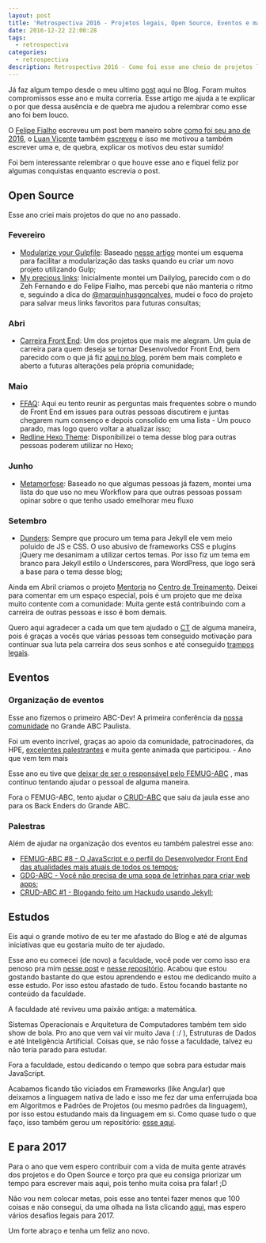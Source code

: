 ```yaml
---
layout: post
title: 'Retrospectiva 2016 - Projetos legais, Open Source, Eventos e mais'
date: 2016-12-22 22:00:28
tags:
  - retrospectiva
categories:
  - retrospectiva
description: Retrospectiva 2016 - Como foi esse ano cheio de projetos legais, open source, eventos e muito mais.
---
```


Já faz algum tempo desde o meu ultimo [post](/posts/Devolva-para-as-comunidades/) aqui no Blog. Foram muitos compromissos esse ano e muita correria. Esse artigo me ajuda a te explicar o por que dessa ausência e de quebra me ajudou a relembrar como esse ano foi bem louco.

O [Felipe Fialho](https://twitter.com/LFeh) escreveu um post bem maneiro sobre [como foi seu ano de 2016](https://medium.com/@lfeh/retrospectiva-2016-df06dfdf0c2e#.eikzbmnj4), o [Luan Vicente](https://twitter.com/idlua) também [escreveu](https://medium.com/@idlua/retrospectiva-2016-9871d9eb9236#.edca997t2) e isso me motivou a também escrever uma e, de quebra, explicar os motivos deu estar sumido!<!-- more -->

Foi bem interessante relembrar o que houve esse ano e fiquei feliz por algumas conquistas enquanto escrevia o post.

## Open Source

Esse ano criei mais projetos do que no ano passado.

### Fevereiro

- [Modularize your Gulpfile](https://github.com/woliveiras/modularize-your-gulpfile): Baseado [nesse artigo](https://macr.ae/article/splitting-gulpfile-multiple-files.html) montei um esquema para facilitar a modularização das tasks quando eu criar um novo projeto utilizando Gulp;
- [My precious links](https://github.com/woliveiras/my-precious-links): Inicialmente montei um Dailylog, parecido com o do Zeh Fernando e do Felipe Fialho, mas percebi que não manteria o ritmo e, seguindo a dica do [@marquinhusgoncalves](https://github.com/marquinhusgoncalves), mudei o foco do projeto para salvar meus links favoritos para futuras consultas;

### Abri

- [Carreira Front End](https://github.com/woliveiras/front-end-career): Um dos projetos que mais me alegram. Um guia de carreira para quem deseja se tornar Desenvolvedor Front End, bem parecido com o que já fiz [aqui no blog](https://woliveiras.com.br/posts/guia-de-estudos-desenvolvedor-front-end-iniciante/), porém bem mais completo e aberto a futuras alterações pela própria comunidade;

### Maio

- [FFAQ](https://github.com/woliveiras/FFAQ): Aqui eu tento reunir as perguntas mais frequentes sobre o mundo de Front End em issues para outras pessoas discutirem e juntas chegarem num consenço e depois consolido em uma lista - Um pouco parado, mas logo quero voltar a atualizar isso;
- [Redline Hexo Theme](https://github.com/woliveiras/redline-hexo-theme): Disponibilizei o tema desse blog para outras pessoas poderem utilizar no Hexo;

### Junho

- [Metamorfose](https://github.com/woliveiras/metamorfose): Baseado no que algumas pessoas já fazem, montei uma lista do que uso no meu Workflow para que outras pessoas possam opinar sobre o que tenho usado emelhorar meu fluxo

### Setembro

- [Dunders](https://github.com/woliveiras/__s): Sempre que procuro um tema para Jekyll ele vem meio poluido de JS e CSS. O uso abusivo de frameworks CSS e plugins jQuery me desanimam a utilizar certos temas. Por isso fiz um tema em branco para Jekyll estilo o Underscores, para WordPress, que logo será a base para o tema desse blog;

Ainda em Abril criamos o projeto [Mentoria](https://github.com/training-center/mentoria) no [Centro de Treinamento](https://medium.com/trainingcenter/hello-world-conhe%C3%A7a-o-centro-de-treinamento-4a47a1230b0c#.i3722q6bd). Deixei para comentar em um espaço especial, pois é um projeto que me deixa muito contente com a comunidade: Muita gente está contribuindo com a carreira de outras pessoas e isso é bom demais.

Quero aqui agradecer a cada um que tem ajudado o [CT](https://twitter.com/ct_org) de alguma maneira, pois é graças a vocês que várias pessoas tem conseguido motivação para continuar sua luta pela carreira dos seus sonhos e até conseguido [trampos legais](https://medium.com/trainingcenter/minha-experi%C3%AAncia-com-o-ct-centro-de-treinamento-ce08e58d247f#.lgch676ki).

## Eventos

### Organização de eventos

Esse ano fizemos o primeiro ABC-Dev! A primeira conferência da [nossa comunidade](https://github.com/abc-dev) no Grande ABC Paulista.

Foi um evento incrível, graças ao apoio da comunidade, patrocinadores, da HPE, [excelentes palestrantes](https://2016.abcdevelopers.org/#palestrantes) e muita gente animada que participou. - Ano que vem tem mais

Esse ano eu tive que [deixar de ser o responsável pelo FEMUG-ABC](https://woliveiras.com.br/posts/novos-ares-para-o-femug-abc/) , mas continuo tentando ajudar o pessoal de alguma maneira.

Fora o FEMUG-ABC, tento ajudar o [CRUD-ABC](https://crudabc.org/) que saiu da jaula esse ano para os Back Enders do Grande ABC.

### Palestras

Além de ajudar na organização dos eventos eu também palestrei esse ano:

- [FEMUG-ABC #8 - O JavaScript e o perfil do Desenvolvedor Front End das atualidades mais atuais de todos os tempos](https://femug-abc.github.io/femug-8-javascript-e-o-desenvolvedor-front-end);
- [GDG-ABC - Você não precisa de uma sopa de letrinhas para criar web apps](https://www.slideshare.net/williamoliveira542/voc-no-precisa-de-uma-sopa-de-letrinhas-para-criar-web-apps);
- [CRUD-ABC #1 - Blogando feito um Hackudo usando Jekyll](https://crudabc.org/crud-abc-1-conteudo/);

## Estudos

Eis aqui o grande motivo de eu ter me afastado do Blog e até de algumas iniciativas que eu gostaria muito de ter ajudado.

Esse ano eu comecei (de novo) a faculdade, você pode ver como isso era penoso pra mim [nesse post](https://woliveiras.com.br/posts/Comecei-a-faculdade-de-informatica-e-agora/) e [nesse repositório](https://github.com/woliveiras/university-wars). Acabou que estou gostando bastante do que estou aprendendo e estou me dedicando muito a esse estudo. Por isso estou afastado de tudo. Estou focando bastante no conteúdo da faculdade.

A faculdade até reviveu uma paixão antiga: a matemática.

Sistemas Operacionais e Arquitetura de Computadores também tem sido show de bola. Pro ano que vem vai vir muito Java (  :/  ), Estruturas de Dados e até Inteligência Artificial. Coisas que, se não fosse a faculdade, talvez eu não teria parado para estudar.

Fora a faculdade, estou dedicando o tempo que sobra para estudar mais JavaScript.

Acabamos ficando tão viciados em Frameworks (like Angular) que deixamos a linguagem nativa de lado e isso me fez dar uma enferrujada boa em Algoritmos e Padrões de Projetos (ou mesmo padrões da linguagem), por isso estou estudando mais da linguagem em si. Como quase tudo o que faço, isso também gerou um repositório: [esse aqui](https://github.com/woliveiras/javascript-studies).

## E para 2017

Para o ano que vem espero contribuir com a vida de muita gente através dos projetos e do Open Source e torço pra que eu consiga priorizar um tempo para escrever mais aqui, pois tenho muita coisa pra falar! ;D

Não vou nem colocar metas, pois esse ano tentei fazer menos que 100 coisas e não consegui, da uma olhada na lista clicando [aqui](https://leobalter.github.io/100-coisas-dev/listas/william-oliveira/), mas espero vários desafios legais para 2017.

Um forte abraço e tenha um feliz ano novo.
